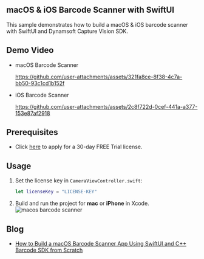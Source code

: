 ## macOS & iOS Barcode Scanner with SwiftUI
This sample demonstrates how to build a macOS & iOS barcode scanner with SwiftUI and Dynamsoft Capture Vision SDK.

## Demo Video
- macOS Barcode Scanner

    https://github.com/user-attachments/assets/321fa8ce-8f38-4c7a-bb50-93c1cd1b152f

- iOS Barcode Scanner

    https://github.com/user-attachments/assets/2c8f722d-0cef-441a-a377-153e87af2918
    
## Prerequisites
- Click [here](https://www.dynamsoft.com/customer/license/trialLicense/?product=dcv&package=cross-platform) to apply for a 30-day FREE Trial license.

## Usage
1. Set the license key in `CameraViewController.swift`:

    ```swift
    let licenseKey = "LICENSE-KEY"
    ```

2. Build and run the project for **mac** or **iPhone** in Xcode.
    ![macos barcode scanner](https://www.dynamsoft.com/codepool/img/2024/11/macos-barcode-scanner-swiftui.png)

## Blog
- [How to Build a macOS Barcode Scanner App Using SwiftUI and C++ Barcode SDK from Scratch](https://www.dynamsoft.com/codepool/macos-barcode-scanner-swiftui-cpp.html)

